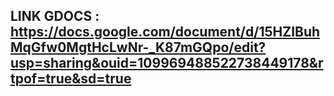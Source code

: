 ## LINK GDOCS : https://docs.google.com/document/d/15HZIBuhMqGfw0MgtHcLwNr-_K87mGQpo/edit?usp=sharing&ouid=109969488522738449178&rtpof=true&sd=true ## 